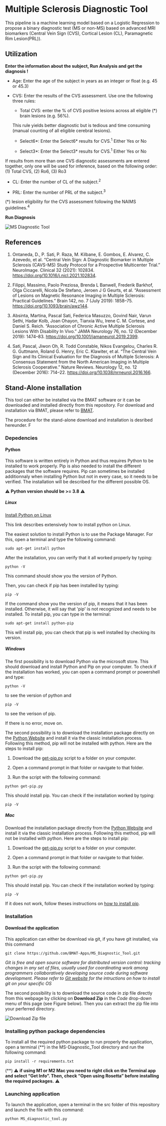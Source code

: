 # Multiple Sclerosis Diagnostic Tool  

This pipeline is a machine learning model based on a Logistic Regression to propose a binary diagnostic test (MS or non-MS) based on advanced MRI biomarkers (Central Vein Sign (CVS), Cortical Lesion (CL), Paramagnetic Rim Lesion(PRL)).

  

## Utilization 

**Enter the information about the subject, Run Analysis and get the diagnosis !** 

  

* Age: Enter the age of the subject in years as an integer or float (e.g. 45 or 45.3) 

* CVS: Enter the results of the CVS assessment. Use one the following three rules: 

  * Total CVS: enter the % of CVS positive lesions across all eligible (\*) brain lesions (e.g. 56%).

  This rule yields better diagnostic but is tedious and time consuming (manual counting of all eligible cerebral lesions).

  * Select6\*: Enter the Select6\* results for CVS.<sup>1</sup> Either Yes or No 

  * Select3\*: Enter the Select3\* results for CVS.<sup>1</sup> Either Yes or No 

 If results from more than one CVS diagnostic assessments are entered together, only one will be used for inference, based on the following order: (1) Total CVS, (2) Ro6, (3) Ro3 

* CL: Enter the number of CL of the subject.<sup>2</sup> 

* PRL: Enter the number of PRL of the subject.<sup>3</sup> 

(\*) lesion eligibility for the CVS assessment following the NAIMS guidelines.<sup>4</sup> 

**Run Diagnosis** 

  

![MS Diagnostic Tool](/Readme_pictures/MSDT_window.gif) 

 

## References  

1. Ontaneda, D., P. Sati, P. Raza, M. Kilbane, E. Gombos, E. Alvarez, C. Azevedo, et al. “Central Vein Sign: A Diagnostic Biomarker in Multiple Sclerosis (CAVS-MS) Study Protocol for a Prospective Multicenter Trial.” NeuroImage. Clinical 32 (2021): 102834. https://doi.org/10.1016/j.nicl.2021.102834. 

2. Filippi, Massimo, Paolo Preziosa, Brenda L Banwell, Frederik Barkhof, Olga Ciccarelli, Nicola De Stefano, Jeroen J G Geurts, et al. “Assessment of Lesions on Magnetic Resonance Imaging in Multiple Sclerosis: Practical Guidelines.” Brain 142, no. 7 (July 2019): 1858–75. https://doi.org/10.1093/brain/awz144. 

3. Absinta, Martina, Pascal Sati, Federica Masuzzo, Govind Nair, Varun Sethi, Hadar Kolb, Joan Ohayon, Tianxia Wu, Irene C. M. Cortese, and Daniel S. Reich. “Association of Chronic Active Multiple Sclerosis Lesions With Disability In Vivo.” JAMA Neurology 76, no. 12 (December 2019): 1474–83. https://doi.org/10.1001/jamaneurol.2019.2399. 

4. Sati, Pascal, Jiwon Oh, R. Todd Constable, Nikos Evangelou, Charles R. G. Guttmann, Roland G. Henry, Eric C. Klawiter, et al. “The Central Vein Sign and Its Clinical Evaluation for the Diagnosis of Multiple Sclerosis: A Consensus Statement from the North American Imaging in Multiple Sclerosis Cooperative.” Nature Reviews. Neurology 12, no. 12 (December 2016): 714–22. https://doi.org/10.1038/nrneurol.2016.166. 

## Stand-Alone installation 

This tool can either be installed via the BMAT software or it can be downloaded and installed directly from this repository. For download and installation via BMAT, please refer to [BMAT](https://github.com/ColinVDB/BMAT). 

The procedure for the stand-alone download and installation is desribed hereunder. F 

### Depedencies

#### Python  

This software is written entirely in Python and thus requires Python to be installed to work properly. Pip is also needed to install the different packages that the software requires. Pip can sometimes be installed additionnaly when installing Python but not in every case, so it needs to be verified. The installation will be described for the different possible OS. 

⚠️ **Python version should be >= 3.8** ⚠️ 

##### Linux 

[Install Python on Linux](https://www.scaler.com/topics/python/install-python-on-linux/) 

This link describes extensively how to install python on Linux.

The easiest solution to install Python is to use the Package Manager. For this, open a terminal and type the following command:

```
sudo apt-get install python
```

After the installation, you can verify that it all worked properly by typing: 

```
python -V 
```

This command should show you the version of Python.

Then, you can check if pip has been installed by typing: 

```
pip -V 
```

If the command show you the version of pip, it means that it has been installed. Otherwise, it will say that 'pip' is not recognized and needs to be installed. To install pip, you can type in the terminal: 

```
sudo apt-get install python-pip 
```

This will install pip, you can check that pip is well installed by checking its version.

##### Windows 

The first possibility is to download Python via the microsoft store. This should download and install Python and Pip on your computer. To check if the installation has worked, you can open a command prompt or powershell and type: 

```
python -V  
```

to see the version of python and

```
pip -V 
```

to see the verison of pip. 

If there is no error, move on.

The second possibility is to download the installation package directly on the [Python Website](https://www.python.org/downloads/windows/) and install it via the classic installation process. Following this method, pip will not be installed with python. Here are the steps to install pip: 

1. Download the [get-pip.py](https://bootstrap.pypa.io/get-pip.py) script to a folder on your computer.

2. Open a command prompt in that folder or navigate to that folder. 

3. Run the script with the following command: 

```
python get-pip.py 

```

This should install pip. You can check if the installation worked by typing: 

```
pip -V 
```

##### Mac 

Download the installation package directly from the [Python Website](https://www.python.org/downloads/macos/) and install it via the classic installation process. Following this method, pip will not be installed with python. Here are the steps to install pip: 

1. Download the [get-pip.py](https://bootstrap.pypa.io/get-pip.py) script to a folder on your computer.

2. Open a command prompt in that folder or navigate to that folder. 

3. Run the script with the following command: 

```
python get-pip.py 
```

This should install pip. You can check if the installation worked by typing: 

```
pip -V 
```

If it does not work, follow theses instructions on [how to install pip](https://phoenixnap.com/kb/install-pip-mac). 

### Installation 

#### Download the application 

This application can either be download via git, if you have git installed, via this command 

```
git clone https://github.com/BMAT-Apps/MS_Diagnostic_Tool.git 
```

*Git is free and open source software for distributed version control: tracking changes in any set of files, usually used for coordinating work among programmers collaboratively developing source code during software development. Please refer to [Git website](https://git-scm.com/downloads) for the intructions on how to install git on your specific OS* 

The second possibility is to download the source code in zip file directly from this webpage by clicking on **Download Zip** in the *Code* drop-down menu of this page (see Figure below). Then you can extract the zip file into your perferred directory.

![Download Zip file](/Readme_pictures/download_screenshot.png) 

### Installing python package dependencies 

To install all the required python package to run properly the application, open a terminal (\*\*) in the MS-Diagnostic_Tool directory and run the following command: 

```
pip install -r requirements.txt 
```

(\*\*) ⚠️ **if using M1 or M2 Mac you need to right click on the Terminal app and select “Get Info”. Then, check “Open using Rosetta” before installing the required packages.** ⚠️

### Launching application 

To launch the application, open a terminal in the src folder of this repository and launch the file with this command: 

```
python MS_diagnostic_tool.py 
```

